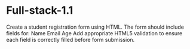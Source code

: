 # Full-stack-1.1
Create a student registration form using HTML. The form should include fields for:  Name Email Age Add appropriate HTML5 validation to ensure each field is correctly filled before form submission.
